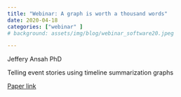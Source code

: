 ```yaml
---
title: "Webinar: A graph is worth a thousand words"
date: 2020-04-18
categories: ["webinar" ]
# background: assets/img/blog/webinar_software20.jpeg

---
```


Jeffery Ansah PhD

Telling event stories using timeline summarization graphs

[Paper link](https://drive.google.com/file/d/1UnsGGdBxm_khF5M6GKjT5uFtmxnP826t/view?usp=drivesdk)


